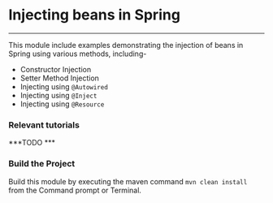 # Injecting beans in Spring
***
This module include examples demonstrating the injection of beans in Spring using various methods, including-

* Constructor Injection
* Setter Method Injection
* Injecting using `@Autowired`
* Injecting using `@Inject`
* Injecting using `@Resource`

### Relevant tutorials
***TODO ***


### Build the Project
Build this module by executing the maven command `mvn clean install` from the Command prompt or Terminal.

